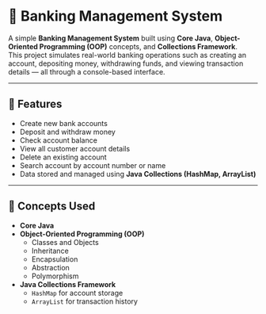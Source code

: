 # 🏦 Banking Management System

A simple **Banking Management System** built using **Core Java**, **Object-Oriented Programming (OOP)** concepts, and **Collections Framework**.  
This project simulates real-world banking operations such as creating an account, depositing money, withdrawing funds, and viewing transaction details — all through a console-based interface.

---

## 🚀 Features
- Create new bank accounts  
- Deposit and withdraw money  
- Check account balance  
- View all customer account details  
- Delete an existing account  
- Search account by account number or name  
- Data stored and managed using **Java Collections (HashMap, ArrayList)**  

---

## 🧠 Concepts Used
- **Core Java**
- **Object-Oriented Programming (OOP)**  
  - Classes and Objects  
  - Inheritance  
  - Encapsulation  
  - Abstraction  
  - Polymorphism  
- **Java Collections Framework**
  - `HashMap` for account storage  
  - `ArrayList` for transaction history  
